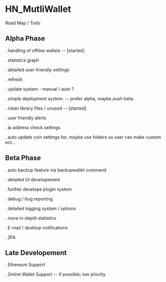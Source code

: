 # HN_MutliWallet


Road Map / Todo

## Alpha Phase

. handling of offline wallets -- [started]

. statistics graph

. detailed user-friendly settings

. refresh 

. update system - manual / auto ?

. simple deployment system. -- prefer alpha, maybe push beta.

. clean library files / unused -- [started] 

. user friendly alerts

. ip address check settings

. auto update coin settings list. maybe use folders so user can make custom ect...

## Beta Phase

. auto backup feature via backupwallet command

. detailed UI developement

. further develope plugin system

. debug / bug reporting 

. detailed logging system / options

. more in-depth statistics

. E-mail / desktop notifications

. 2FA 

## Late Developement

. Ethereum Support

. Online Wallet Support -- if possible; low priority.
